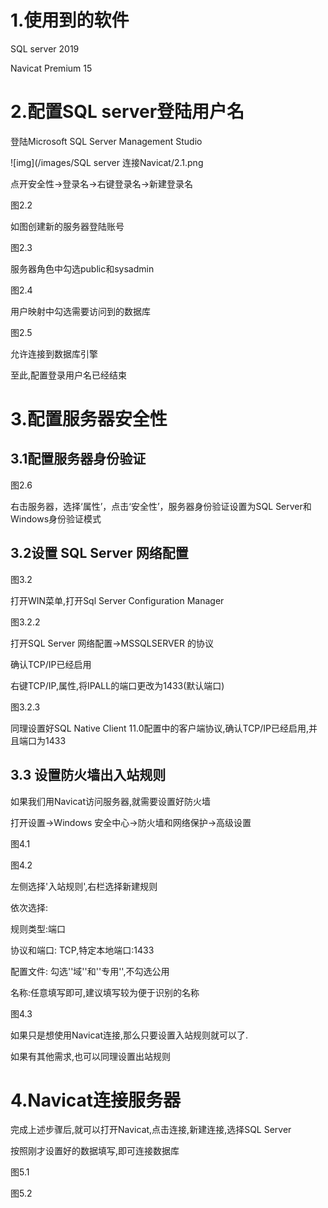 # 1.使用到的软件

SQL server 2019

Navicat Premium 15



# 2.配置SQL server登陆用户名

登陆Microsoft SQL Server Management Studio

![img](/images/SQL server 连接Navicat/2.1.png

点开安全性->登录名->右键登录名->新建登录名

图2.2

如图创建新的服务器登陆账号

图2.3

服务器角色中勾选public和sysadmin

图2.4

用户映射中勾选需要访问到的数据库

图2.5

允许连接到数据库引擎

至此,配置登录用户名已经结束

# 3.配置服务器安全性

## 3.1配置服务器身份验证

图2.6

右击服务器，选择‘属性’，点击‘安全性’，服务器身份验证设置为SQL Server和Windows身份验证模式

## 3.2设置 SQL Server 网络配置

图3.2

打开WIN菜单,打开Sql Server Configuration Manager

图3.2.2

打开SQL Server 网络配置->MSSQLSERVER 的协议

确认TCP/IP已经启用

右键TCP/IP,属性,将IPALL的端口更改为1433(默认端口)

图3.2.3

同理设置好SQL Native Client 11.0配置中的客户端协议,确认TCP/IP已经启用,并且端口为1433

## 3.3 设置防火墙出入站规则

如果我们用Navicat访问服务器,就需要设置好防火墙

打开设置->Windows 安全中心->防火墙和网络保护->高级设置

图4.1

图4.2

左侧选择'入站规则',右栏选择新建规则

依次选择:

规则类型:端口

协议和端口: TCP,特定本地端口:1433

配置文件: 勾选''域''和''专用'',不勾选公用

名称:任意填写即可,建议填写较为便于识别的名称

图4.3

如果只是想使用Navicat连接,那么只要设置入站规则就可以了.

如果有其他需求,也可以同理设置出站规则

# 4.Navicat连接服务器

完成上述步骤后,就可以打开Navicat,点击连接,新建连接,选择SQL Server

按照刚才设置好的数据填写,即可连接数据库

图5.1

图5.2



